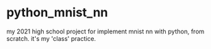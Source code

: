 # python_mnist_nn
my 2021 high school project for implement mnist nn with python, from scratch. it's my 'class' practice. 
